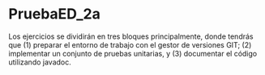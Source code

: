 # PruebaED_2a
Los ejercicios se dividirán en tres bloques principalmente, donde tendrás que (1) preparar el entorno de trabajo con el gestor de versiones GIT; (2) implementar un conjunto de pruebas unitarias, y (3) documentar el código utilizando javadoc.
